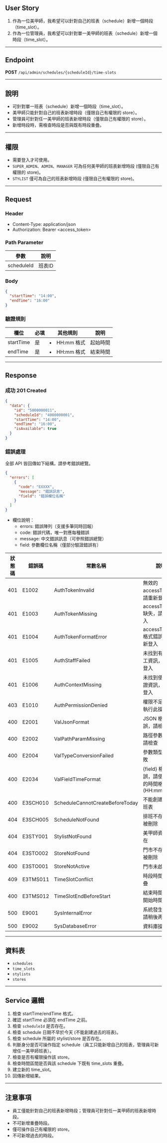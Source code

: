 ## User Story

1. 作為一位美甲師，我希望可以針對自己的班表（schedule）新增一個時段（time_slot）。
2. 作為一位管理員，我希望可以針對單一美甲師的班表（schedule）新增一個時段（time_slot）。

---

## Endpoint

**POST** `/api/admin/schedules/{scheduleId}/time-slots`

---

## 說明

- 可針對單一班表（schedule）新增一個時段（time_slot）。
- 美甲師只能針對自己的班表新增時段（僅限自己有權限的 store）。
- 管理員可針對任一美甲師的班表新增時段（僅限自己有權限的 store）。
- 新增時段時，需檢查時段是否與既有時段重疊。

---

## 權限

- 需要登入才可使用。
- `SUPER_ADMIN`、`ADMIN`、`MANAGER` 可為任何美甲師的班表新增時段 (僅限自己有權限的 store)。
- `STYLIST` 僅可為自己的班表新增時段 (僅限自己有權限的 store)。

---

## Request

### Header

- Content-Type: application/json
- Authorization: Bearer <access_token>


### Path Parameter

| 參數       | 說明   |
| ---------- | ------ |
| scheduleId | 班表ID |

### Body

```json
{
  "startTime": "14:00",
  "endTime": "16:00"
}
```

### 驗證規則
| 欄位      | 必填 | 其他規則       | 說明     |
| --------- | ---- | -------------- | -------- |
| startTime | 是   | <li>HH:mm 格式 | 起始時間 |
| endTime   | 是   | <li>HH:mm 格式 | 結束時間 |

---

## Response

### 成功 201 Created

```json
{
  "data": {
    "id": "5000000011",
    "scheduleId": "4000000001",
    "startTime": "14:00",
    "endTime": "16:00",
    "isAvailable": true
  }
}
```

### 錯誤處理

全部 API 皆回傳如下結構，請參考錯誤總覽。

```json
{
  "errors": [
    {
      "code": "EXXXX",
      "message": "錯誤訊息",
      "field": "錯誤欄位名稱"
    }
  ]
}
```

- 欄位說明：
  - errors: 錯誤陣列（支援多筆同時回報）
  - code: 錯誤代碼，唯一對應每種錯誤
  - message: 中文錯誤訊息（可參照錯誤總覽）
  - field: 參數欄位名稱（僅部分驗證錯誤有）

| 狀態碼 | 錯誤碼   | 常數名稱                        | 說明                                           |
| ------ | -------- | ------------------------------- | ---------------------------------------------- |
| 401    | E1002  | AuthTokenInvalid       | 無效的 accessToken，請重新登入                 |
| 401    | E1003    | AuthTokenMissing                | accessToken 缺失，請重新登入                   |
| 401    | E1004    | AuthTokenFormatError            | accessToken 格式錯誤，請重新登入               |
| 401    | E1005    | AuthStaffFailed                 | 未找到有效的員工資訊，請重新登入               |
| 401    | E1006    | AuthContextMissing              | 未找到使用者認證資訊，請重新登入               |
| 403    | E1010    | AuthPermissionDenied            | 權限不足，無法執行此操作                       |
| 400    | E2001    | ValJsonFormat                   | JSON 格式錯誤，請檢查                          |
| 400    | E2002    | ValPathParamMissing             | 路徑參數缺失，請檢查                           |
| 400    | E2004    | ValTypeConversionFailed         | 參數類型轉換失敗                               |
| 400    | E2034    | ValFieldTimeFormat              | {field} 格式錯誤，請使用正確的時間格式 (HH:mm) |
| 400    | E3SCH010 | ScheduleCannotCreateBeforeToday | 不能創建過去的班表                             |
| 404    | E3SCH005 | ScheduleNotFound                | 排班不存在或已被刪除                           |
| 404    | E3STY001 | StylistNotFound                 | 美甲師資料不存在                               |
| 404    | E3STO002 | StoreNotFound                   | 門市不存在或已被刪除                           |
| 400    | E3STO001 | StoreNotActive                  | 門市未啟用                                     |
| 409    | E3TMS011 | TimeSlotConflict                | 時段時間區段重疊                               |
| 400    | E3TMS012 | TimeSlotEndBeforeStart          | 結束時間必須在開始時間之後                     |
| 500    | E9001    | SysInternalError                | 系統發生錯誤，請稍後再試                       |
| 500    | E9002    | SysDatabaseError                | 資料庫操作失敗                                 |

---

## 資料表

- `schedules`
- `time_slots`
- `stylists`
- `stores`

---

## Service 邏輯

1. 檢查 startTime/endTime 格式。
2. 確認 startTime 必須在 endTime 之前。
3. 檢查 `scheduleId` 是否存在。
4. 檢查 schedule 日期不早於今天 (不能創建過去的班表)。
5. 檢查 schedule 所屬的 stylist/store 是否存在。
6. 判斷身分是否可操作指定 schedule（員工只能新增自己的班表，管理員可新增任一美甲師班表）。
7. 檢查是否有權限操作該 store。
8. 檢查時間區間是否與該 schedule 下既有 time_slots 重疊。
9. 建立新的 time_slot。
10. 回傳新增結果。

---

## 注意事項

- 員工僅能針對自己的班表新增時段；管理員可針對任一美甲師的班表新增時段。
- 不可新增重疊時段。
- 僅可操作自己有權限的 store。
- 不可新增過去的時段。
